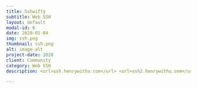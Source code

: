 ```yaml
---
title: Sshwifty
subtitle: Web SSH
layout: default
modal-id: 6
date: 2020-01-04
img: ssh.png
thumbnail: ssh.png
alt: image-alt
project-date: 2020
client: Community
category: Web SSH
description: <url>ssh.henrywithu.com</url> <url>ssh2.henrywithu.com</url> SSH and Telnet connector made for the Web.

---
```

